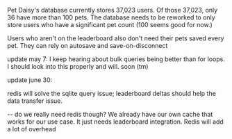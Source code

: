 Pet Daisy's database currently stores 37,023 users. Of those 37,023, only 36 have more than 100 pets. The database needs to be reworked to only store users who have a significant pet count (100 seems good for now.)

Users who aren't on the leaderboard also don't need their pets saved every pet. They can rely on autosave and save-on-disconnect


update may 7:
I keep hearing about bulk queries being better than for loops. I should look into this properly and will. soon (tm)

update june 30:

redis will solve the sqlite query issue; leaderboard deltas should help the data transfer issue.

-- do we really need redis though? We already have our own cache that works for our use case. It just needs leaderboard integration. Redis will add a lot of overhead
